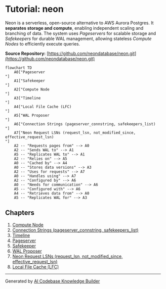 # Tutorial: neon

Neon is a serverless, open-source alternative to AWS Aurora Postgres. It **separates storage and compute**, enabling independent scaling and branching of data. The system uses *Pageservers* for scalable storage and *Safekeepers* for durable WAL management, allowing stateless *Compute Nodes* to efficiently execute queries.


**Source Repository:** [https://github.com/neondatabase/neon.git](https://github.com/neondatabase/neon.git)

```mermaid
flowchart TD
    A0["Pageserver
"]
    A1["Safekeeper
"]
    A2["Compute Node
"]
    A3["Timeline
"]
    A4["Local File Cache (LFC)
"]
    A5["WAL Proposer
"]
    A6["Connection Strings (pageserver_connstring, safekeepers_list)
"]
    A7["Neon Request LSNs (request_lsn, not_modified_since, effective_request_lsn)
"]
    A2 -- "Requests pages from" --> A0
    A2 -- "Sends WAL to" --> A1
    A5 -- "Replicates WAL to" --> A1
    A2 -- "Relies on" --> A5
    A0 -- "Cached by" --> A4
    A0 -- "Stores data versions" --> A3
    A2 -- "Uses for requests" --> A7
    A0 -- "Handles using" --> A7
    A2 -- "Configured by" --> A6
    A0 -- "Needs for communication" --> A6
    A5 -- "Configured with" --> A6
    A4 -- "Retrieves data from" --> A0
    A5 -- "Replicates WAL for" --> A3
```

## Chapters

1. [Compute Node
](01_compute_node_.md)
2. [Connection Strings (pageserver_connstring, safekeepers_list)
](02_connection_strings__pageserver_connstring__safekeepers_list__.md)
3. [Timeline
](03_timeline_.md)
4. [Pageserver
](04_pageserver_.md)
5. [Safekeeper
](05_safekeeper_.md)
6. [WAL Proposer
](06_wal_proposer_.md)
7. [Neon Request LSNs (request_lsn, not_modified_since, effective_request_lsn)
](07_neon_request_lsns__request_lsn__not_modified_since__effective_request_lsn__.md)
8. [Local File Cache (LFC)
](08_local_file_cache__lfc__.md)


---

Generated by [AI Codebase Knowledge Builder](https://github.com/The-Pocket/Tutorial-Codebase-Knowledge)
